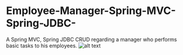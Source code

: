# Employee-Manager-Spring-MVC-Spring-JDBC-
A Spring MVC, Spring JDBC CRUD regarding a manager who performs basic tasks to his employees.
![alt text](https://raw.githubusercontent.com/AndiBraimllari/Employee-Manager-Spring-MVC-Spring-JDBC-/cr.png)
